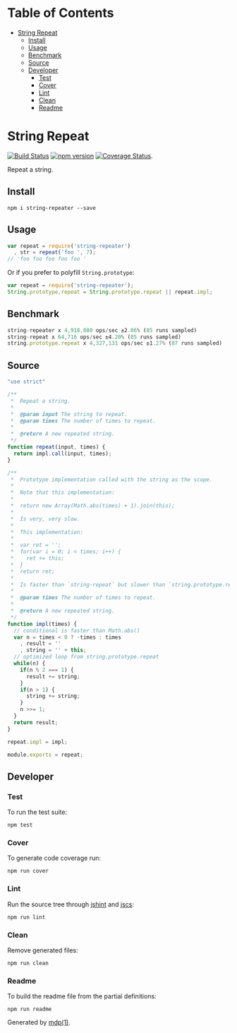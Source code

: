 Table of Contents
=================

* [String Repeat](#string-repeat)
  * [Install](#install)
  * [Usage](#usage)
  * [Benchmark](#benchmark)
  * [Source](#source)
  * [Developer](#developer)
    * [Test](#test)
    * [Cover](#cover)
    * [Lint](#lint)
    * [Clean](#clean)
    * [Readme](#readme)

String Repeat
=============

[<img src="https://travis-ci.org/tmpfs/string-repeater.svg?v=1" alt="Build Status">](https://travis-ci.org/tmpfs/string-repeater)
[<img src="http://img.shields.io/npm/v/string-repeater.svg?v=1" alt="npm version">](https://npmjs.org/package/string-repeater)
[<img src="https://coveralls.io/repos/tmpfs/string-repeater/badge.svg?branch=master&service=github&v=2" alt="Coverage Status">](https://coveralls.io/github/tmpfs/string-repeater?branch=master).

Repeat a string.

## Install

```
npm i string-repeater --save
```

## Usage

```javascript
var repeat = require('string-repeater')
  , str = repeat('foo ', 7);
// 'foo foo foo foo foo '
```

Or if you prefer to polyfill `String.prototype`:

```javascript
var repeat = require('string-repeater');
String.prototype.repeat = String.prototype.repeat || repeat.impl;
```

## Benchmark

```javascript
string-repeater x 4,918,080 ops/sec ±2.06% (85 runs sampled)
string-repeat x 64,716 ops/sec ±4.20% (85 runs sampled)
string.prototype.repeat x 4,327,131 ops/sec ±1.27% (87 runs sampled)
```

## Source

```javascript
"use strict"

/**
 *  Repeat a string.
 *
 *  @param input The string to repeat.
 *  @param times The number of times to repeat.
 *
 *  @return A new repeated string.
 */
function repeat(input, times) {
  return impl.call(input, times);
}

/**
 *  Prototype implementation called with the string as the scope.
 *
 *  Note that this implementation:
 *
 *  return new Array(Math.abs(times) + 1).join(this);
 *
 *  Is very, very slow.
 *
 *  This implementation:
 *
 *  var ret = '';
 *  for(var i = 0; i < times; i++) {
 *    ret += this;
 *  }
 *  return ret;
 *
 *  Is faster than `string-repeat` but slower than `string.prototype.repeat`.
 *
 *  @param times The number of times to repeat.
 *
 *  @return A new repeated string.
 */
function impl(times) {
  // conditional is faster than Math.abs()
  var n = times < 0 ? -times : times
    , result = ''
    , string = '' + this;
  // optimized loop from string.prototype.repeat
  while(n) {
    if(n % 2 === 1) {
      result += string;
    }
    if(n > 1) {
      string += string;
    }
    n >>= 1;
  }
  return result;
}

repeat.impl = impl;

module.exports = repeat;
```

## Developer

### Test

To run the test suite:

```
npm test
```

### Cover

To generate code coverage run:

```
npm run cover
```

### Lint

Run the source tree through [jshint](http://jshint.com) and [jscs](http://jscs.info):

```
npm run lint
```

### Clean

Remove generated files:

```
npm run clean
```

### Readme

To build the readme file from the partial definitions:

```
npm run readme
```

Generated by [mdp(1)](https://github.com/tmpfs/mdp).

[jshint]: http://jshint.com
[jscs]: http://jscs.info
